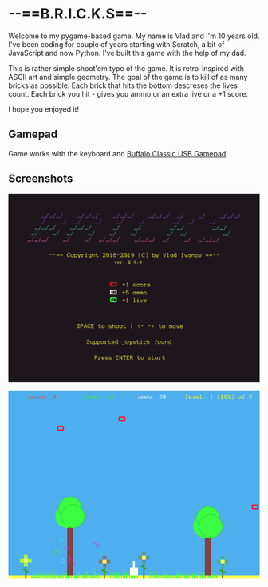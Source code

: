 # --==B.R.I.C.K.S==--
Welcome to my pygame-based game. My name is Vlad and I'm 10 years old. I've been coding for couple of years 
starting with Scratch, a bit of JavaScript and now Python. I've built this game with the help of my dad.

This is rather simple shoot'em type of the game. It is retro-inspired with ASCII art and simple geometry. The
goal of the game is to kill of as many bricks as possible. Each brick that hits the bottom descreses the lives count.
Each brick you hit - gives you ammo or an extra live or a +1 score. 

I hope you enjoyed it!

## Gamepad 
Game works with the keyboard and [Buffalo Classic USB Gamepad](https://www.amazon.com/Buffalo-iBuffalo-Classic-USB-Gamepad/dp/B002B9XB0E).

## Screenshots

![Screenshot](/src/images/pic1.png?raw=true&s=320)

![Screenshot](/src/images/pic2.png?raw=true&s=320)
